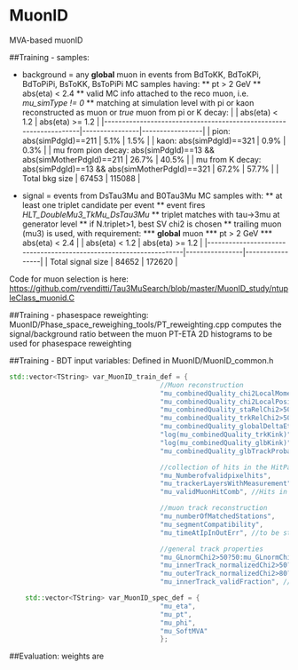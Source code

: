 # MuonID
MVA-based muonID

##Training - samples:
* background = any **global** muon in events from BdToKK, BdToKPi, BdToPiPi, BsToKK, BsToPiPi MC samples having:
** pt > 2 GeV
** abs(eta) < 2.4
** valid MC info attached to the reco muon, i.e. *mu_simType != 0*
** matching at simulation level with pi or kaon reconstructed as muon or *true* muon from pi or K decay:
|                                                                   | abs(eta) < 1.2 | abs(eta) >= 1.2 |
|-------------------------------------------------------------------|----------------|-----------------|
| pion: abs(simPdgId)==211                                          | 5.1%           | 1.5%            |
| kaon: abs(simPdgId)==321                                          | 0.9%           | 0.3%            |
| mu from pion decay: abs(simPdgId)==13 && abs(simMotherPdgId)==211 | 26.7%          | 40.5%           |
| mu from K decay: abs(simPdgId)==13 && abs(simMotherPdgId)==321    | 67.2%          | 57.7%           |
| Total bkg size                                                    | 67453          | 115088          |

* signal = events from DsTau3Mu and B0Tau3Mu MC samples with:
** at least one triplet candidate per event
** event fires *HLT_DoubleMu3_TkMu_DsTau3Mu*
** triplet matches with tau->3mu at generator level
** if N.triplet>1, best SV chi2 is chosen
** trailing muon (mu3) is used, with requirement:
*** **global** muon
*** pt > 2 GeV
*** abs(eta) < 2.4
|                                                                   | abs(eta) < 1.2 | abs(eta) >= 1.2 |
|-------------------------------------------------------------------|----------------|-----------------|
| Total signal size                                                 | 84652          | 172620          |

Code for muon selection is here: https://github.com/rvenditti/Tau3MuSearch/blob/master/MuonID_study/ntupleClass_muonid.C

##Training - phasespace reweighting:
MuonID/Phase_space_reweighing_tools/PT_reweighting.cpp computes the signal/background ratio between the muon PT-ETA 2D histograms to be used for phasespace reweighting

##Training - BDT input variables:
Defined in MuonID/MuonID_common.h
```C++
std::vector<TString> var_MuonID_train_def = {
                                      //Muon reconstruction
                                      "mu_combinedQuality_chi2LocalMomentum>250?250:mu_combinedQuality_chi2LocalMomentum",
                                      "mu_combinedQuality_chi2LocalPosition>50?50:mu_combinedQuality_chi2LocalPosition",
                                      "mu_combinedQuality_staRelChi2>50?50:mu_combinedQuality_staRelChi2",
                                      "mu_combinedQuality_trkRelChi2>50?50:mu_combinedQuality_trkRelChi2",
                                      "mu_combinedQuality_globalDeltaEtaPhi",
                                      "log(mu_combinedQuality_trkKink)",
                                      "log(mu_combinedQuality_glbKink)",
                                      "mu_combinedQuality_glbTrackProbability>150?150:mu_combinedQuality_glbTrackProbability",

                                      //collection of hits in the HitPattern
                                      "mu_Numberofvalidpixelhits",
                                      "mu_trackerLayersWithMeasurement",
                                      "mu_validMuonHitComb", //Hits in DT, CSC, RPC 

                                      //muon track reconstruction
                                      "mu_numberOfMatchedStations",
                                      "mu_segmentCompatibility",
                                      "mu_timeAtIpInOutErr", //to be studied

                                      //general track properties
                                      "mu_GLnormChi2>50?50:mu_GLnormChi2",
                                      "mu_innerTrack_normalizedChi2>50?50:mu_innerTrack_normalizedChi2",
                                      "mu_outerTrack_normalizedChi2>80?80:mu_outerTrack_normalizedChi2",
                                      "mu_innerTrack_validFraction", //Inner Valid Fraction
```
```C++
    std::vector<TString> var_MuonID_spec_def = {
                                      "mu_eta",
                                      "mu_pt",
                                      "mu_phi",
                                      "mu_SoftMVA"
                                      };
```

##Evaluation:
weights are 
